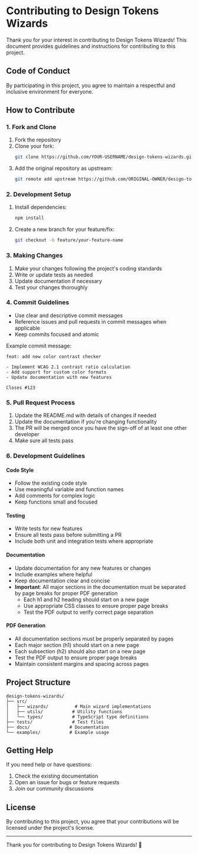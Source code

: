 # Contributing to Design Tokens Wizards

Thank you for your interest in contributing to Design Tokens Wizards! This document provides guidelines and instructions for contributing to this project.

## Code of Conduct

By participating in this project, you agree to maintain a respectful and inclusive environment for everyone.

## How to Contribute

### 1. Fork and Clone

1. Fork the repository
2. Clone your fork:
   ```bash
   git clone https://github.com/YOUR-USERNAME/design-tokens-wizards.git
   ```
3. Add the original repository as upstream:
   ```bash
   git remote add upstream https://github.com/ORIGINAL-OWNER/design-tokens-wizards.git
   ```

### 2. Development Setup

1. Install dependencies:

   ```bash
   npm install
   ```

2. Create a new branch for your feature/fix:
   ```bash
   git checkout -b feature/your-feature-name
   ```

### 3. Making Changes

1. Make your changes following the project's coding standards
2. Write or update tests as needed
3. Update documentation if necessary
4. Test your changes thoroughly

### 4. Commit Guidelines

- Use clear and descriptive commit messages
- Reference issues and pull requests in commit messages when applicable
- Keep commits focused and atomic

Example commit message:

```
feat: add new color contrast checker

- Implement WCAG 2.1 contrast ratio calculation
- Add support for custom color formats
- Update documentation with new features

Closes #123
```

### 5. Pull Request Process

1. Update the README.md with details of changes if needed
2. Update the documentation if you're changing functionality
3. The PR will be merged once you have the sign-off of at least one other developer
4. Make sure all tests pass

### 6. Development Guidelines

#### Code Style

- Follow the existing code style
- Use meaningful variable and function names
- Add comments for complex logic
- Keep functions small and focused

#### Testing

- Write tests for new features
- Ensure all tests pass before submitting a PR
- Include both unit and integration tests where appropriate

#### Documentation

- Update documentation for any new features or changes
- Include examples where helpful
- Keep documentation clear and concise
- **Important**: All major sections in the documentation must be separated by page breaks for proper PDF generation
  - Each h1 and h2 heading should start on a new page
  - Use appropriate CSS classes to ensure proper page breaks
  - Test the PDF output to verify correct page separation

#### PDF Generation

- All documentation sections must be properly separated by pages
- Each major section (h1) should start on a new page
- Each subsection (h2) should also start on a new page
- Test the PDF output to ensure proper page breaks
- Maintain consistent margins and spacing across pages

## Project Structure

```
design-tokens-wizards/
├── src/
│   ├── wizards/          # Main wizard implementations
│   ├── utils/           # Utility functions
│   └── types/           # TypeScript type definitions
├── tests/               # Test files
├── docs/               # Documentation
└── examples/           # Example usage
```

## Getting Help

If you need help or have questions:

1. Check the existing documentation
2. Open an issue for bugs or feature requests
3. Join our community discussions

## License

By contributing to this project, you agree that your contributions will be licensed under the project's license.

---

Thank you for contributing to Design Tokens Wizards! 🚀
